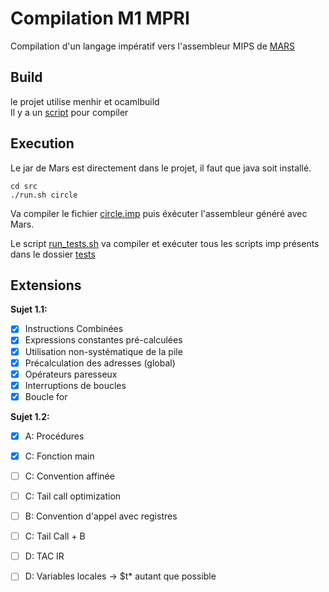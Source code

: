 # Compilation M1 MPRI

Compilation d'un langage impératif vers l'assembleur MIPS de [MARS](http://courses.missouristate.edu/KenVollmar/mars/)

## Build

le projet utilise menhir et ocamlbuild  
Il y a un [script](src/build.sh) pour compiler

## Execution

Le jar de Mars est directement dans le projet, il faut que java soit installé.

```
cd src
./run.sh circle
```
Va compiler le fichier [circle.imp](src/tests/circle.imp) puis éxécuter l'assembleur généré avec Mars.

Le script [run_tests.sh](src/run_tests.sh) va compiler et exécuter tous les scripts imp présents dans le dossier [tests](src/tests)

## Extensions
**Sujet 1.1:**
- [x] Instructions Combinées
- [x] Expressions constantes pré-calculées
- [x] Utilisation non-systématique de la pile
- [x] Précalculation des adresses (global)
- [x] Opérateurs paresseux
- [x] Interruptions de boucles
- [x] Boucle for

**Sujet 1.2:**
- [x] A: Procédures
- [x] C: Fonction main
- [ ] C: Convention affinée
- [ ] C: Tail call optimization
- [ ] B: Convention d'appel avec registres
- [ ] C: Tail Call + B
- [ ] D: TAC IR
- [ ] D: Variables locales -> $t* autant que possible


